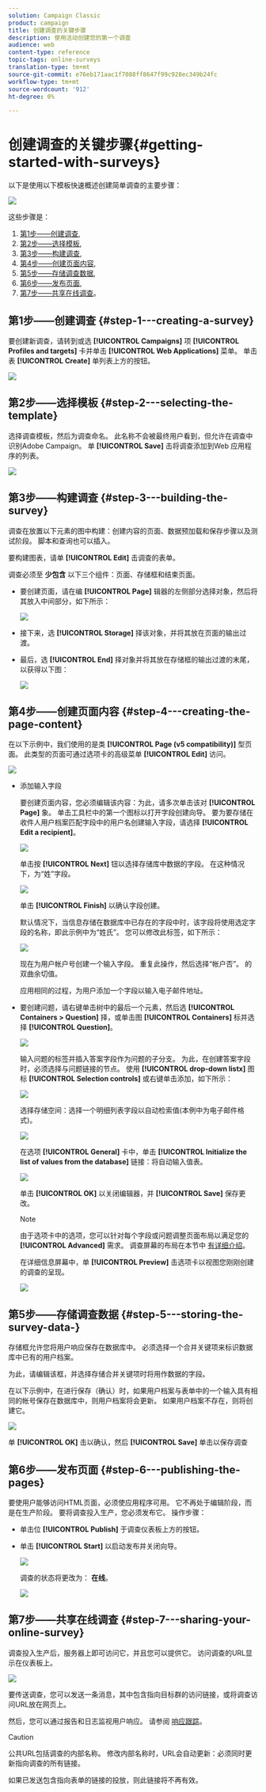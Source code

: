 ```yaml
---
solution: Campaign Classic
product: campaign
title: 创建调查的关键步骤
description: 使用活动创建您的第一个调查
audience: web
content-type: reference
topic-tags: online-surveys
translation-type: tm+mt
source-git-commit: e76eb171aac1f7088ff8647f99c928ec349b24fc
workflow-type: tm+mt
source-wordcount: '912'
ht-degree: 0%

---
```



# 创建调查的关键步骤{#getting-started-with-surveys}

以下是使用以下模板快速概述创建简单调查的主要步骤：

![](assets/s_ncs_admin_survey_result.png)

这些步骤是：

1. [第1步——创建调查](#step-1---creating-a-survey),
1. [第2步——选择模板](#step-2---selecting-the-template),
1. [第3步——构建调查](#step-3---building-the-survey),
1. [第4步——创建页面内容](#step-4---creating-the-page-content),
1. [第5步——存储调查数据](#step-5---storing-the-survey-data-),
1. [第6步——发布页面](#step-6---publishing-the-pages),
1. [第7步——共享在线调查](#step-7---sharing-your-online-survey)。

## 第1步——创建调查 {#step-1---creating-a-survey}

要创建新调查，请转到或选 **[!UICONTROL Campaigns]** 项 **[!UICONTROL Profiles and targets]** 卡并单击 **[!UICONTROL Web Applications]** 菜单。 单击表 **[!UICONTROL Create]** 单列表上方的按钮。

![](assets/s_ncs_admin_survey_create.png)

## 第2步——选择模板 {#step-2---selecting-the-template}

选择调查模板，然后为调查命名。 此名称不会被最终用户看到，但允许在调查中识别Adobe Campaign。 单 **[!UICONTROL Save]** 击将调查添加到Web 应用程序的列表。

![](assets/s_ncs_admin_survey_wz_00.png)

## 第3步——构建调查 {#step-3---building-the-survey}

调查在放置以下元素的图中构建：创建内容的页面、数据预加载和保存步骤以及测试阶段。 脚本和查询也可以插入。

要构建图表，请单 **[!UICONTROL Edit]** 击调查的表单。

调查必须至 **少包含** 以下三个组件：页面、存储框和结束页面。

* 要创建页面，请在编 **[!UICONTROL Page]** 辑器的左侧部分选择对象，然后将其放入中间部分，如下所示：

   ![](assets/s_ncs_admin_survey_new_page.png)

* 接下来，选 **[!UICONTROL Storage]** 择该对象，并将其放在页面的输出过渡。
* 最后，选 **[!UICONTROL End]** 择对象并将其放在存储框的输出过渡的末尾，以获得以下图：

   ![](assets/s_ncs_admin_survey_end.png)

## 第4步——创建页面内容 {#step-4---creating-the-page-content}

在以下示例中，我们使用的是类 **[!UICONTROL Page (v5 compatibility)]** 型页面。 此类型的页面可通过选项卡的高级菜单 **[!UICONTROL Edit]** 访问。

![](assets/s_ncs_admin_survey_pagev5.png)

* 添加输入字段

   要创建页面内容，您必须编辑该内容：为此，请多次单击该对 **[!UICONTROL Page]** 象。 单击工具栏中的第一个图标以打开字段创建向导。 要为要存储在收件人用户档案匹配字段中的用户名创建输入字段，请选择 **[!UICONTROL Edit a recipient]**。

   ![](assets/s_ncs_admin_survey_add_field_menu.png)

   单击按 **[!UICONTROL Next]** 钮以选择存储库中数据的字段。 在这种情况下，为“姓”字段。

   ![](assets/s_ncs_admin_survey_choose_field.png)

   单击 **[!UICONTROL Finish]** 以确认字段创建。

   默认情况下，当信息存储在数据库中已存在的字段中时，该字段将使用选定字段的名称，即此示例中为“姓氏”。 您可以修改此标签，如下所示：

   ![](assets/s_ncs_admin_survey_change_label.png)

   现在为用户帐户号创建一个输入字段。 重复此操作，然后选择“帐户否”。 的双曲余切值。

   应用相同的过程，为用户添加一个字段以输入电子邮件地址。

* 要创建问题，请右键单击树中的最后一个元素，然后选 **[!UICONTROL Containers > Question]** 择，或单击图 **[!UICONTROL Containers]** 标并选择 **[!UICONTROL Question]**。

   ![](assets/s_ncs_admin_survey_add_qu.png)

   输入问题的标签并插入答案字段作为问题的子分支。 为此，在创建答案字段时，必须选择与问题链接的节点。 使用 **[!UICONTROL drop-down listx]** 图标 **[!UICONTROL Selection controls]** 或右键单击添加，如下所示：

   ![](assets/s_ncs_admin_survey_add_list.png)

   选择存储空间：选择一个明细列表字段以自动检索值(本例中为电子邮件格式)。

   ![](assets/s_ncs_admin_survey_add_itz_list.png)

   在选项 **[!UICONTROL General]** 卡中，单击 **[!UICONTROL Initialize the list of values from the database]** 链接：将自动输入值表。

   ![](assets/s_ncs_admin_survey_add_value.png)

   单击 **[!UICONTROL OK]** 以关闭编辑器，并 **[!UICONTROL Save]** 保存更改。

   >[!NOTE]
   >
   >由于选项卡中的选项，您可以针对每个字段或问题调整页面布局以满足您的 **[!UICONTROL Advanced]** 需求。 调查屏幕的布局在本节中 [有详细介绍](../../web/using/about-web-forms.md)。

   在详细信息屏幕中，单 **[!UICONTROL Preview]** 击选项卡以视图您刚刚创建的调查的呈现。

   ![](assets/s_ncs_admin_survey_preview.png)

## 第5步——存储调查数据 {#step-5---storing-the-survey-data-}

存储框允许您将用户响应保存在数据库中。 必须选择一个合并关键项来标识数据库中已有的用户档案。

为此，请编辑该框，并选择存储合并关键项时将用作数据的字段。

在以下示例中，在进行保存（确认）时，如果用户档案与表单中的一个输入具有相同的帐号保存在数据库中，则用户档案将会更新。 如果用户档案不存在，则将创建它。

![](assets/s_ncs_admin_survey_save_edit.png)

单 **[!UICONTROL OK]** 击以确认，然后 **[!UICONTROL Save]** 单击以保存调查

## 第6步——发布页面 {#step-6---publishing-the-pages}

要使用户能够访问HTML页面，必须使应用程序可用。 它不再处于编辑阶段，而是在生产阶段。 要将调查投入生产，您必须发布它。 操作步骤：

* 单击位 **[!UICONTROL Publish]** 于调查仪表板上方的按钮。
* 单击 **[!UICONTROL Start]** 以启动发布并关闭向导。

   ![](assets/s_ncs_admin_survey_start_publ.png)

   调查的状态将更改为： **在线**。

   ![](assets/survey_published.png)

## 第7步——共享在线调查 {#step-7---sharing-your-online-survey}

调查投入生产后，服务器上即可访问它，并且您可以提供它。 访问调查的URL显示在仪表板上。

![](assets/survey_url_from_dashboard.png)

要传送调查，您可以发送一条消息，其中包含指向目标群的访问链接，或将调查访问URL放在网页上。

然后，您可以通过报告和日志监视用户响应。 请参阅 [响应跟踪](../../web/using/publish--track-and-use-collected-data.md#response-tracking)。

>[!CAUTION]
>
>公共URL包括调查的内部名称。 修改内部名称时，URL会自动更新：必须同时更新指向调查的所有链接。
>
>如果已发送包含指向表单的链接的投放，则此链接将不再有效。

